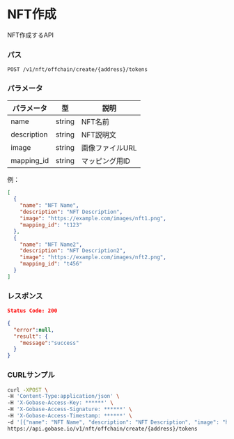 # NFT作成

NFT作成するAPI

### パス
```
POST /v1/nft/offchain/create/{address}/tokens
```

### パラメータ

|  パラメータ    |  型              | 説明                 |
| ------------ | ---------------- | ------------------- |
|  name        |  string          | NFT名前              |
|  description |  string          | NFT説明文            |
|  image       |  string          | 画像ファイルURL       |
|  mapping_id  |  string          | マッピング用ID        |

例：
```json
[
  {
    "name": "NFT Name",
    "description": "NFT Description",
    "image": "https://example.com/images/nft1.png",
    "mapping_id": "t123"
  },
  {
    "name": "NFT Name2",
    "description": "NFT Description2",
    "image": "https://example.com/images/nft2.png",
    "mapping_id": "t456"
  }
]
```

### レスポンス
```json
Status Code: 200

{
  "error":null,
  "result": {
    "message":"success"
  }
}
```

### CURLサンプル
```bash
curl -XPOST \
-H 'Content-Type:application/json' \
-H 'X-Gobase-Access-Key: ******' \
-H 'X-Gobase-Access-Signature: ******' \
-H 'X-Gobase-Access-Timestamp: ******' \
-d '[{"name": "NFT Name", "description": "NFT Description", "image": "https://example.com/images/nft1.png"}]' \
https://api.gobase.io/v1/nft/offchain/create/{address}/tokens
```
